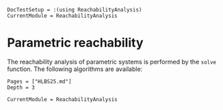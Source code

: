 ```@meta
DocTestSetup = :(using ReachabilityAnalysis)
CurrentModule = ReachabilityAnalysis
```

# Parametric reachability

The reachability analysis of parametric systems is performed by the `solve` function.
The following algorithms are available:

```@contents
Pages = ["HLBS25.md"]
Depth = 3
```

```@meta
CurrentModule = ReachabilityAnalysis
```
